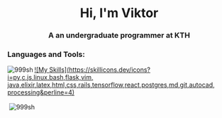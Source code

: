 <h1 align="center">Hi, I'm Viktor</h1>
<h3 align="center">A an undergraduate programmer at KTH</h3>

<h3 align="left">Languages and Tools:</h3>


<p><img align="left" src="https://github-readme-stats.vercel.app/api/top-langs?username=999sh&show_icons=true&locale=en&layout=compact" alt="999sh" /></p>

[![My Skills](https://skillicons.dev/icons?i=py,c,js,linux,bash,flask,vim, java,elixir,latex,html,css,rails,tensorflow,react,postgres,md,git,autocad, processing&perline=4)](https://skillicons.dev)

<p>&nbsp;<img align="center" src="https://github-readme-stats.vercel.app/api?username=999sh&show_icons=true&locale=en" alt="999sh" /></p>
